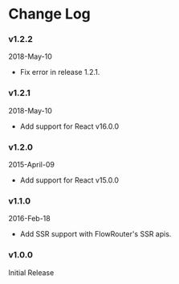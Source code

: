 # Change Log

### v1.2.2
2018-May-10

* Fix error in release 1.2.1.

### v1.2.1
2018-May-10

* Add support for React v16.0.0

### v1.2.0
2015-April-09

* Add support for React v15.0.0

### v1.1.0
2016-Feb-18

* Add SSR support with FlowRouter's SSR apis.

### v1.0.0

Initial Release
